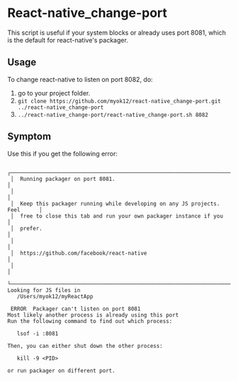 # React-native_change-port

This script is useful if your system blocks or already uses port 8081, which is the default for react-native's packager.

## Usage

To change react-native to listen on port 8082, do:
1. go to your project folder.
2. `git clone https://github.com/myok12/react-native_change-port.git ../react-native_change-port`
3. `../react-native_change-port/react-native_change-port.sh 8082`

## Symptom

Use this if you get the following error:
```
 ┌────────────────────────────────────────────────────────────────────────────┐
 │  Running packager on port 8081.                                            │
 │                                                                            │
 │  Keep this packager running while developing on any JS projects. Feel      │
 │  free to close this tab and run your own packager instance if you          │
 │  prefer.                                                                   │
 │                                                                            │
 │  https://github.com/facebook/react-native                                  │
 │                                                                            │
 └────────────────────────────────────────────────────────────────────────────┘
Looking for JS files in
   /Users/myok12/myReactApp

 ERROR  Packager can't listen on port 8081
Most likely another process is already using this port
Run the following command to find out which process:

   lsof -i :8081

Then, you can either shut down the other process:

   kill -9 <PID>

or run packager on different port.
```
